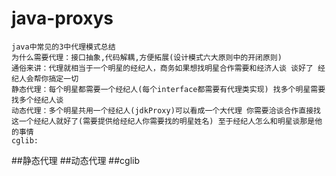 # java-proxys 
    java中常见的3中代理模式总结
    为什么需要代理：接口抽象,代码解耦,方便拓展(设计模式六大原则中的开闭原则)
    通俗来讲：代理就相当于一个明星的经纪人，商务如果想找明星合作需要和经济人谈 谈好了 经纪人会帮你搞定一切
    静态代理：每个明星都需要一个经纪人(每个interface都需要有代理类实现) 找多个明星需要找多个经纪人谈
    动态代理：多个明星共用一个经纪人(jdkProxy)可以看成一个大代理 你需要洽谈合作直接找这一个经纪人就好了(需要提供给经纪人你需要找的明星姓名) 至于经纪人怎么和明星谈那是他的事情
    cglib: 

##静态代理
##动态代理
##cglib

